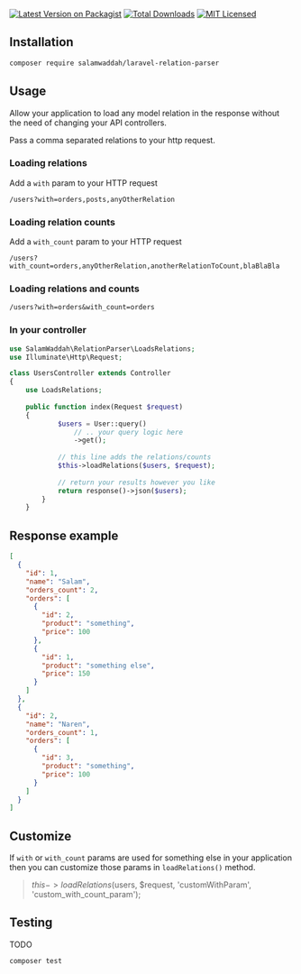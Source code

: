 [![Latest Version on Packagist](https://img.shields.io/packagist/v/salamwaddah/laravel-relation-parser.svg?style=flat-square)](https://packagist.org/packages/salamwaddah/laravel-relation-parser)
[![Total Downloads](https://img.shields.io/packagist/dt/salamwaddah/laravel-relation-parser.svg?style=flat-square)](https://packagist.org/packages/salamwaddah/laravel-relation-parser)
[![MIT Licensed](https://img.shields.io/badge/license-MIT-brightgreen.svg?style=flat-square)](LICENSE.md)

## Installation

```bash
composer require salamwaddah/laravel-relation-parser
```

## Usage

Allow your application to load any model relation in the response without the need of changing your API controllers.

Pass a comma separated relations to your http request.

### Loading relations

Add a `with` param to your HTTP request

`/users?with=orders,posts,anyOtherRelation`

### Loading relation counts

Add a `with_count` param to your HTTP request

`/users?with_count=orders,anyOtherRelation,anotherRelationToCount,blaBlaBla`

### Loading relations and counts

`/users?with=orders&with_count=orders`

### In your controller

```php
use SalamWaddah\RelationParser\LoadsRelations;
use Illuminate\Http\Request;

class UsersController extends Controller
{
    use LoadsRelations;
    
    public function index(Request $request)
    {
            $users = User::query()
                // .. your query logic here
                ->get();
    
            // this line adds the relations/counts
            $this->loadRelations($users, $request);
    
            // return your results however you like
            return response()->json($users);
        }
    }
```

## Response example

```json
[
  {
    "id": 1,
    "name": "Salam",
    "orders_count": 2,
    "orders": [
      {
        "id": 2,
        "product": "something",
        "price": 100
      },
      {
        "id": 1,
        "product": "something else",
        "price": 150
      }
    ]
  },
  {
    "id": 2,
    "name": "Naren",
    "orders_count": 1,
    "orders": [
      {
        "id": 3,
        "product": "something",
        "price": 100
      }
    ]
  }
]
```

## Customize

If `with` or `with_count` params are used for something else in your application then you can customize those params
in `loadRelations()` method.
> $this->loadRelations($users, $request, 'customWithParam', 'custom_with_count_param');

## Testing

TODO

```bash
composer test
```
